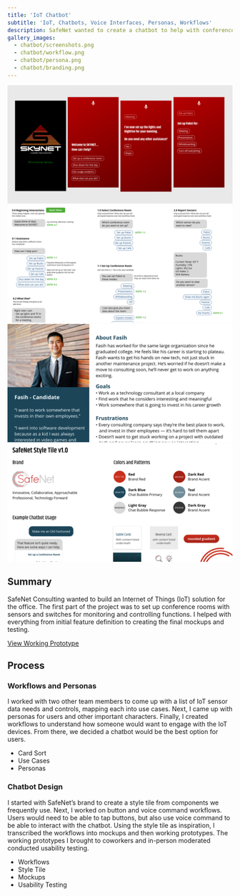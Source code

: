```yaml
---
title: 'IoT Chatbot'
subtitle: 'IoT, Chatbots, Voice Interfaces, Personas, Workflows'
description: SafeNet wanted to create a chatbot to help with conference room automation and setup. I worked on the overall flow of the chatbot, as well as the finalized design.
gallery_images:
  - chatbot/screenshots.png
  - chatbot/workflow.png
  - chatbot/persona.png
  - chatbot/branding.png
---
```


<div class="gallery" data-columns="1">
  <img src="/images/projects/chatbot/screenshots.png">
	<img src="/images/projects/chatbot/workflow.png">
	<img src="/images/projects/chatbot/persona.png">
	<img src="/images/projects/chatbot/branding.png">
</div>

## Summary
SafeNet Consulting wanted to build an Internet of Things (IoT) solution for the office. The first part of the project was to set up conference rooms with sensors and switches for monitoring and controlling functions. I helped with everything from initial feature definition to creating the final mockups and testing. 

[View Working Prototype](https://xd.adobe.com/view/b01ae6e2-4fd6-4b3b-71d4-fc28b1afa4aa-c62b/?fullscreen)


## Process
### Workflows and Personas
I worked with two other team members to come up with a list of IoT sensor data needs and controls, mapping each into use cases. Next, I came up with personas for users and other important characters. Finally, I created workflows to understand how someone would want to engage with the IoT devices. From there, we decided a chatbot would be the best option for users.

* Card Sort
* Use Cases
* Personas


### Chatbot Design
I started with SafeNet’s brand to create a style tile from components we frequently use. Next, I worked on button and voice command workflows. Users would need to be able to tap buttons, but also use voice command to be able to interact with the chatbot. Using the style tile as inspiration, I transcribed the workflows into mockups and then working prototypes. The working prototypes I brought to coworkers and in-person moderated conducted usability testing.

* Workflows
* Style Tile
* Mockups
* Usability Testing
